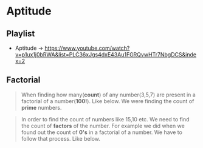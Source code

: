 # Aptitude

## Playlist

* Aptitude  -> https://www.youtube.com/watch?v=p1ux1j0bRWA&list=PLC36xJgs4dxE43Au1FGRQvwHTr7NbgDCS&index=2


## Factorial

> When finding how many(**count**) of any number(3,5,7) are present in a factorial of a number(**100!**). Like below. We were finding the count of **prime** numbers. 

> In order to find the count of numbers like 15,10 etc. We need to find the count of **factors** of the number. For example we did when we found out the count of **0's** in a factorial of a number. We have to follow that process. Like below.